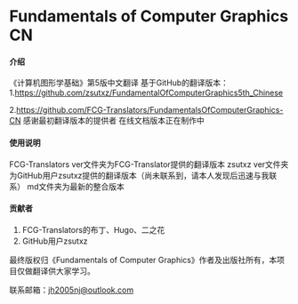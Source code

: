 # Fundamentals of Computer Graphics CN

#### 介绍
《计算机图形学基础》第5版中文翻译
基于GitHub的翻译版本：
1.https://github.com/zsutxz/FundamentalOfComputerGraphics5th_Chinese

2.https://github.com/FCG-Translators/FundamentalsOfComputerGraphics-CN
感谢最初翻译版本的提供者
在线文档版本正在制作中


#### 使用说明
FCG-Translators ver文件夹为FCG-Translator提供的翻译版本
zsutxz ver文件夹为GitHub用户zsutxz提供的翻译版本（尚未联系到，请本人发现后迅速与我联系）
md文件夹为最新的整合版本


#### 贡献者
1.  FCG-Translators的布丁、Hugo、二之花
2.  GitHub用户zsutxz

最终版权归《Fundamentals of Computer Graphics》作者及出版社所有，本项目仅做翻译供大家学习。

联系邮箱：jh2005nj@outlook.com
